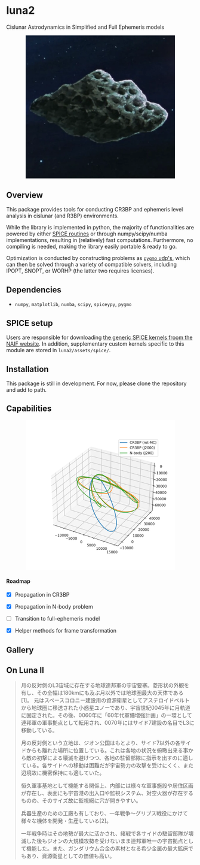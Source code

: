 # luna2

Cislunar Astrodynamics in Simplified and Full Ephemeris models

<p align="center">
  <img src="./assets/Luna_II.png" width="400" title="luna2">
</p>

## Overview

This package provides tools for conducting CR3BP and ephemeris level analysis in cislunar (and R3BP) environments. 

While the library is implemented in python, the majority of functionalities are powered by either [SPICE routines](https://naif.jpl.nasa.gov/pub/naif/toolkit_docs/FORTRAN/spicelib/index.html) or through numpy/scipy/numba implementations, resulting in (relatively) fast computations. 
Furthermore, no compiling is needed, making the library easily portable & ready to go.

Optimization is conducted by constructing problems as [`pygmo` udp's](https://esa.github.io/pygmo2/index.html), which can then be solved through a variety of compatible solvers, including IPOPT, SNOPT, or WORHP (the latter two requires licenses). 


## Dependencies

- `numpy`, `matplotlib`, `numba`, `scipy`, `spiceypy`, `pygmo`


## SPICE setup

Users are responsible for downloading [the generic SPICE kernels froom the NAIF website](https://naif.jpl.nasa.gov/pub/naif/generic_kernels/). In addition, supplementary custom kernels specific to this module are stored in `luna2/assets/spice/`. 

## Installation

This package is still in development. For now, please clone the repository and add to path.


## Capabilities


<p align="center">
  <img src="./plots/propagation_example.png" width="400" title="Propagation example">
</p>



#### Roadmap

- [x] Propagation in CR3BP
- [x] Propagation in N-body problem
- [ ] Transition to full-ephemeris model
- [x] Helper methods for frame transformation


## Gallery



## On Luna II

<blockquote>
月の反対側のL3宙域に存在する地球連邦軍の宇宙要塞。菱形状の外観を有し、その全幅は180kmにも及ぶ月以外では地球圏最大の天体である[1]。
元はスペースコロニー建設用の資源衛星としてアステロイドベルトから地球圏に移送された小惑星ユノーであり、宇宙世紀0045年に月軌道に固定された。その後、0060年に「60年代軍備増強計画」の一環として連邦軍の軍事拠点として転用され、0070年にはサイド7建設の名目でL3に移動している。

月の反対側という立地は、ジオン公国はもとより、サイド7以外の各サイドからも離れた場所に位置している。これは各地の状況を俯瞰出来る事から敵の初撃による壊滅を避けつつ、各地の駐留部隊に指示を出すのに適している。各サイドへの移動は困難だが宇宙勢力の攻撃を受けにくく、また辺境故に機密保持にも適していた。

恒久軍事基地として機能する関係上、内部には様々な軍事施設や居住区画が存在し、表面にも宇宙港の出入口や監視システム、対空火器が存在するものの、そのサイズ故に監視網に穴が開きやすい。

兵器生産のための工廠も有しており、一年戦争～グリプス戦役にかけて様々な機体を開発・生産している[2]。

一年戦争時はその地勢が最大に活かされ、緒戦で各サイドの駐留部隊が壊滅した後もジオンの大規模攻勢を受けないまま連邦軍唯一の宇宙拠点として機能した。また、ガンダリウム合金の素材となる希少金属の最大鉱床でもあり、資源衛星としての価値も高い。
</blockquote>

